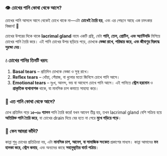### 👁️ চোখের পানি কোথা থেকে আসে?
চোখের পানি আসলে আগে থেকেই চোখে থাকে না—এটা **চোখেই তৈরি হয়**, এবং এর পেছনে আছে এক চমৎকার বিজ্ঞান! 🧪

চোখের উপরের দিকে থাকে **lacrimal gland** নামে একটি গ্রন্থি, যেটা **পানি, তেল, প্রোটিন, এবং অ্যান্টিবডি** মিশিয়ে চোখের পানি তৈরি করে। এই পানি চোখের উপর ছড়িয়ে পড়ে, চোখকে **ভেজা রাখে, পরিষ্কার করে, এবং জীবাণুর বিরুদ্ধে সুরক্ষা দেয়**।

### 💧 চোখের পানির তিনটি ধরন:
1. **Basal tears** – প্রতিদিন চোখকে ভেজা ও সুস্থ রাখে।  
2. **Reflex tears** – ধোঁয়া, পেঁয়াজ, বা ধুলোর মতো জিনিসে চোখে পানি আসে।  
3. **Emotional tears** – দুঃখ, আনন্দ, ভয় বা আবেগে চোখে পানি আসে। এই পানিতে **স্ট্রেস হরমোন** ও **প্রাকৃতিক ব্যথানাশক** থাকে, যা মানসিক চাপ কমাতে সাহায্য করে।

### 🌊 এত পানি কোথা থেকে আসে?
চোখ প্রতিদিন গড়ে **১৫–৩০ গ্যালন** পানি তৈরি করে! যখন আবেগ তীব্র হয়, তখন lacrimal gland বেশি সক্রিয় হয়ে **অতিরিক্ত পানি তৈরি করে**, যা চোখের drain দিয়ে বের হতে না পেরে **মুখে গড়িয়ে পড়ে**।

### 🧠 কেন আমরা কাঁদি?
কান্না শুধু চোখের প্রতিক্রিয়া নয়, এটা **মানসিক চাপ, আবেগ, বা সামাজিক সংকেত** প্রকাশের মাধ্যম। কান্না আমাদের **মন হালকা করে, স্ট্রেস কমায়**, এবং অন্যদের কাছে **সহানুভূতির বার্তা পাঠায়**।